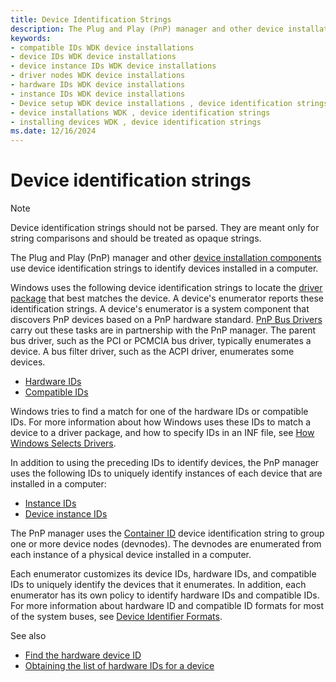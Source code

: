 ```yaml
---
title: Device Identification Strings
description: The Plug and Play (PnP) manager and other device installation components use device identification strings to identify devices installed in a computer.
keywords:
- compatible IDs WDK device installations
- device IDs WDK device installations
- device instance IDs WDK device installations
- driver nodes WDK device installations
- hardware IDs WDK device installations
- instance IDs WDK device installations
- Device setup WDK device installations , device identification strings
- device installations WDK , device identification strings
- installing devices WDK , device identification strings
ms.date: 12/16/2024
---
```


# Device identification strings

> [!NOTE]
> Device identification strings should not be parsed. They are meant only for string comparisons and should be treated as opaque strings.

The Plug and Play (PnP) manager and other [device installation components](./overview-of-device-and-driver-installation.md) use device identification strings to identify devices installed in a computer.

Windows uses the following device identification strings to locate the [driver package](driver-packages.md) that best matches the device. A device's enumerator reports these identification strings. A device's enumerator is a system component that discovers PnP devices based on a PnP hardware standard. [PnP Bus Drivers](../kernel/bus-drivers.md) carry out these tasks are in partnership with the PnP manager. The parent bus driver, such as the PCI or PCMCIA bus driver, typically enumerates a device. A bus filter driver, such as the ACPI driver, enumerates some devices.

- [Hardware IDs](hardware-ids.md)
- [Compatible IDs](compatible-ids.md)

Windows tries to find a match for one of the hardware IDs or compatible IDs. For more information about how Windows uses these IDs to match a device to a driver package, and how to specify IDs in an INF file, see [How Windows Selects Drivers](./how-windows-selects-a-driver-for-a-device.md).

In addition to using the preceding IDs to identify devices, the PnP manager uses the following IDs to uniquely identify instances of each device that are installed in a computer:

- [Instance IDs](instance-ids.md)
- [Device instance IDs](device-instance-ids.md)

The PnP manager uses the [Container ID](container-ids.md) device identification string to group one or more device nodes (devnodes). The devnodes are enumerated from each instance of a physical device installed in a computer.

Each enumerator customizes its device IDs, hardware IDs, and compatible IDs to uniquely identify the devices that it enumerates. In addition, each enumerator has its own policy to identify hardware IDs and compatible IDs. For more information about hardware ID and compatible ID formats for most of the system buses, see [Device Identifier Formats](./generic-identifiers.md).

See also

- [Find the hardware device ID](https://answers.microsoft.com/en-us/windows/forum/all/find-the-hardware-device-id-for-windows11-10-and/403da2f8-5834-4ab9-b501-dc3630959c38)
- [Obtaining the list of hardware IDs for a device](hardware-ids.md#obtaining-the-list-of-hardware-ids-for-a-device)
